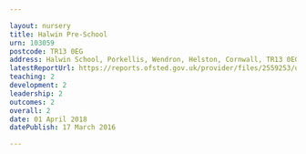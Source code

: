 ```yaml
---

layout: nursery
title: Halwin Pre-School
urn: 103059
postcode: TR13 0EG
address: Halwin School, Porkellis, Wendron, Helston, Cornwall, TR13 0EG
latestReportUrl: https://reports.ofsted.gov.uk/provider/files/2559253/urn/103059.pdf
teaching: 2
development: 2
leadership: 2
outcomes: 2
overall: 2
date: 01 April 2018 
datePublish: 17 March 2016

---
```

